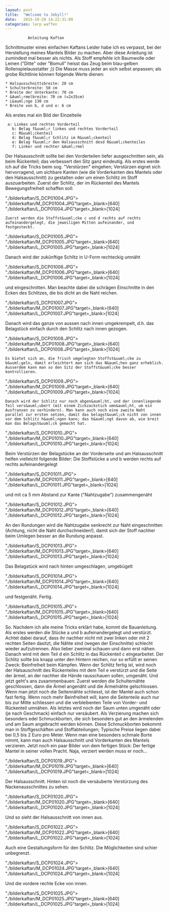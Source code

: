```yaml
---
layout: post
title:  "Welcome to Jekyll!"
date:   2015-10-29 14:22:31:09
categories: larp waffen
---
```

              Anleitung Kaftan

Schnittmuster eines einfachen Kaftans
Leider habe ich es verpasst, bei der Herstellung meines Mantels Bilder zu machen. Aber diese Anleitung ist zumindest mal besser als nichts. Als Stoff empfehle ich Baumwolle oder Leinen ("Ditte" oder "Bomull" heisst das Zeug beim blau-gelben Rollenspielausstatter ;))
Die Masse muss jeder an sich selbst anpassen; als grobe Richtlinie k&ouml;nnen folgende Werte dienen:

    * Halsausschnittsbreite: 20 cm
    * Schulterbreite: 50 cm
    * Breite der Unterkante: 70 cm
    * &Auml;rmelbreite: 70 cm (=2x35cm)
    * L&auml;nge 130 cm
    * Breite von b, d und e: 6 cm

Als erstes mal ein Bild der Einzelteile

     a: Linkes und rechtes Vorderteil
       b: Belag f&uuml;r linkes und rechtes Vorderteil
       c: R&uuml;ckenteil
       d: Belag f&uuml;r Schlitz im R&uuml;ckenteil
       e: Belag f&uuml;r den Halsausschnitt desd R&uuml;ckenteiles
       f: Linker und rechter &Auml;rmel

Der Halsausschnitt sollte bei den Vorderteilen tiefer ausgeschnitten sein, als beim R&uuml;ckenteil; das verbessert den Sitz ganz eindeutig.
Als erstes werde ich auf die Tricks beim sog. "Verst&uuml;rzen" eingehen; Verst&uuml;rzen eignet sich hervorragend, um sichbare Kanten (wie die Vorderkanten des Mantels oder den Halsausschnitt) zu gestalten oder um einen Schlitz im Stoff auszuarbeiten. Zuerst der Schlitz, der im R&uuml;ckenteil des Mantels Bewegungsfreiheit schaffen soll:

"./bilderkaftan/S_DCP01004.JPG">
"./bilderkaftan/M_DCP01004.JPG"target=_blank>[640]
"./bilderkaftan/L_DCP01004.JPG"target=_blank>[1024]


 	Zuerst werden die Stoffst&uuml;cke c und d rechts auf rechts aufeinandergelegt, die jeweiligen Mitten aufeinander, und festgesteckt.

"./bilderkaftan/S_DCP01005.JPG">
"./bilderkaftan/M_DCP01005.JPG"target=_blank>[640]
"./bilderkaftan/L_DCP01005.JPG"target=_blank>[1024]


Danach wird der zuk&uuml;nftige Schlitz in U-Form rechteckig umn&auml;ht

"./bilderkaftan/S_DCP01006.JPG">
"./bilderkaftan/M_DCP01006.JPG"target=_blank>[640]
"./bilderkaftan/L_DCP01006.JPG"target=_blank>[1024]


und eingeschnitten. Man beachte dabei die schr&auml;gen Einschnitte in den Ecken des Schlitzes, die bis dicht an die Naht reichen.

"./bilderkaftan/S_DCP01007.JPG">
"./bilderkaftan/M_DCP01007.JPG"target=_blank>[640]
"./bilderkaftan/L_DCP01007.JPG"target=_blank>[1024]


Danach wird das ganze von aussen nach innen umgekrempelt, d.h. das Belagst&uuml;ck einfach durch den Schlitz nach innen gezogen.

"./bilderkaftan/S_DCP01008.JPG">
"./bilderkaftan/M_DCP01008.JPG"target=_blank>[640]
"./bilderkaftan/L_DCP01008.JPG"target=_blank>[1024]


	Es bietet sich an, die frisch umgelegten Stoffst&uuml;cke zu b&uuml;geln, damit erleichtert man sich das N&auml;hen ganz erheblich. Ausserdem kann man so den Sitz der Stoffst&uuml;cke besser kontrollieren.

"./bilderkaftan/S_DCP01009.JPG">
"./bilderkaftan/M_DCP01009.JPG"target=_blank>[640]
"./bilderkaftan/L_DCP01009.JPG"target=_blank>[1024]


	Danach wird der Schlitz nur noch abgen&auml;ht, und der innenliegende Teil vers&auml;ubert (mit einem Zickzackstich umn&auml;ht, um ein Ausfransen zu verhindern). Man kann auch noch eine zweite Naht parallel zur ersten setzen, damit das belagst&uuml;ck nicht von innen vor dem Schlitz h&auml;ngen kann; das h&auml;ngt davon ab, wie breit man das Belagst&uuml;ck gemacht hat.

"./bilderkaftan/S_DCP01010.JPG">
"./bilderkaftan/M_DCP01010.JPG"target=_blank>[640]
"./bilderkaftan/L_DCP01010.JPG"target=_blank>[1024]


Beim Verst&uuml;rzen der Belagst&uuml;cke an der Vorderseite und am Halsausschnitt helfen vielleicht folgende Bilder:
Die Stoffst&uuml;cke a und b werden rechts auf rechts aufeinandergelegt

"./bilderkaftan/S_DCP01011.JPG">
"./bilderkaftan/M_DCP01011.JPG"target=_blank>[640]
"./bilderkaftan/L_DCP01011.JPG"target=_blank>[1024]


und mit ca 5 mm Abstand zur Kante ("Nahtzugabe") zusammengen&auml;ht

"./bilderkaftan/S_DCP01012.JPG">
"./bilderkaftan/M_DCP01012.JPG"target=_blank>[640]
"./bilderkaftan/L_DCP01012.JPG"target=_blank>[1024]


An den Rundungen wird die Nahtzugabe senkrecht zur Naht eingeschnitten (Achtung, nicht die Naht durchschneiden!), damit sich der Stoff nachher beim Umlegen besser an die Rundung anpasst.

"./bilderkaftan/S_DCP01013.JPG">
"./bilderkaftan/M_DCP01013.JPG"target=_blank>[640]
"./bilderkaftan/L_DCP01013.JPG"target=_blank>[1024]


Das Belagst&uuml;ck wird nach hinten umgeschlagen, umgeb&uuml;gelt

"./bilderkaftan/S_DCP01014.JPG">
"./bilderkaftan/M_DCP01014.JPG"target=_blank>[640]
"./bilderkaftan/L_DCP01014.JPG"target=_blank>[1024]


und festgen&auml;ht. Fertig.

"./bilderkaftan/S_DCP01015.JPG">
"./bilderkaftan/M_DCP01015.JPG"target=_blank>[640]
"./bilderkaftan/L_DCP01015.JPG"target=_blank>[1024]


So. Nachdem ich alle meine Tricks erkl&auml;rt habe, kommt die Bauanleitung.
Als erstes werden die St&uuml;cke a und b aufeinandergelegt und verst&uuml;rzt. Achtet dabei darauf, dass ihr nachher nicht mit zwei linken oder mit 2 rechten Seiten dasitzt, die N&auml;hte sind (wegen der Einschnitte) schlecht wieder aufzutrennen. Also lieber zweimal schauen und dann erst n&auml;hen.
Danach wird mit dem Teil d ein Schlitz in das R&uuml;ckenteil c eingearbeitet. Der Schlitz sollte bis knapp unter den Hintern reichen, nur so erf&uuml;llt er seinen Zweck: Beinfreiheit beim K&auml;mpfen. Wenn der Schlitz fertig ist, wird noch der Halsauschnitt des R&uuml;ckenteiles mit dem Teil e verst&uuml;rzt und die Seite der &auml;rmel, an der nachher die H&auml;nde rausschauen sollen, umgen&auml;ht. Und jetzt geht's ans zusammenbauen:
Zuerst werden die Schultern&auml;hte geschlossen, dann die &Auml;rmel angen&auml;ht und die &Auml;rmeln&auml;hte gelschlossen. Wenn man jetzt noch die Seitenn&auml;hte schliesst, ist der Mantel auch schon fast fertig. Wenn noch mehr Beinfreiheit will, kann die Seitenteile auch nur bis zur Mitte schliessen und die verbleibenten Teile von Vorder- und R&uuml;ckenteil umn&auml;hen. Als letztes wird noch der Saum unten umgen&auml;ht oder (je nach Geschmack) einfach nur vers&auml;ubert.
Als Verzierung machen sich besonders edel Schmuckborten, die sich besonders gut an den &auml;rmelenden und am Saum angebracht werden k&ouml;nnen. Diese Schmuckborten bekommt man in Stoffgesch&auml;ften und Stoffabteilungen; Typische Preise liegen dabei bei 0,5 bis 2 Euro pro Meter. Wenn man eine besonders schmale Borte nimmt, kann man auch Halsausschnitt und Vorderkanten des Mantels verzieren.
Jetzt noch ein paar Bilder von dem fertigen St&uuml;ck:
Der fertige Mantel in seiner vollen Pracht. Naja, verziert werden muss er noch...

"./bilderkaftan/S_DCP01019.JPG">
"./bilderkaftan/M_DCP01019.JPG"target=_blank>[640]
"./bilderkaftan/L_DCP01019.JPG"target=_blank>[1024]


Der Halsausschnitt. Hinten ist noch die vers&auml;uberte Verst&uuml;rzung des Nackenausschnittes zu sehen.

"./bilderkaftan/S_DCP01020.JPG">
"./bilderkaftan/M_DCP01020.JPG"target=_blank>[640]
"./bilderkaftan/L_DCP01020.JPG"target=_blank>[1024]


Und so sieht der Halsausschnitt von innen aus.

"./bilderkaftan/S_DCP01022.JPG">
"./bilderkaftan/M_DCP01022.JPG"target=_blank>[640]
"./bilderkaftan/L_DCP01022.JPG"target=_blank>[1024]


Auch eine Gestaltungsform f&uuml;r den Schlitz. Die M&ouml;glichkeiten sind schier unbegrenzt.

"./bilderkaftan/S_DCP01024.JPG">
"./bilderkaftan/M_DCP01024.JPG"target=_blank>[640]
"./bilderkaftan/L_DCP01024.JPG"target=_blank>[1024]


Und die vordere rechte Ecke von innen.
 


"./bilderkaftan/S_DCP01025.JPG">
"./bilderkaftan/M_DCP01025.JPG"target=_blank>[640]
"./bilderkaftan/L_DCP01025.JPG"target=_blank>[1024]



        
    
